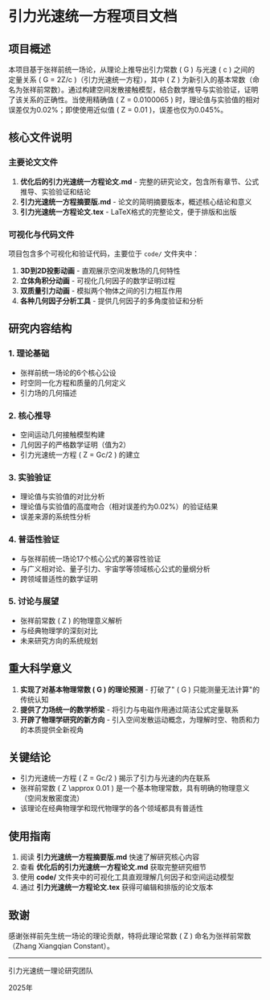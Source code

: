 # 引力光速统一方程项目文档

## 项目概述

本项目基于张祥前统一场论，从理论上推导出引力常数 \( G \) 与光速 \( c \) 之间的定量关系 \( G = 2Z/c \)（引力光速统一方程），其中 \( Z \) 为新引入的基本常数（命名为张祥前常数）。通过构建空间发散接触模型，结合数学推导与实验验证，证明了该关系的正确性。当使用精确值 \( Z = 0.0100065 \) 时，理论值与实验值的相对误差仅为0.02%；即使使用近似值 \( Z = 0.01 \)，误差也仅为0.045%。

## 核心文件说明

### 主要论文文件

1. **优化后的引力光速统一方程论文.md** - 完整的研究论文，包含所有章节、公式推导、实验验证和结论
2. **引力光速统一方程摘要版.md** - 论文的简明摘要版本，概述核心结论和意义
3. **引力光速统一方程论文.tex** - LaTeX格式的完整论文，便于排版和出版

### 可视化与代码文件

项目包含多个可视化和验证代码，主要位于 `code/` 文件夹中：

1. **3D到2D投影动画** - 直观展示空间发散场的几何特性
2. **立体角积分动画** - 可视化几何因子的数学证明过程
3. **双质量引力动画** - 模拟两个物体之间的引力相互作用
4. **各种几何因子分析工具** - 提供几何因子的多角度验证和分析

## 研究内容结构

### 1. 理论基础
- 张祥前统一场论的6个核心公设
- 时空同一化方程和质量的几何定义
- 引力场的几何描述

### 2. 核心推导
- 空间运动几何接触模型构建
- 几何因子的严格数学证明（值为2）
- 引力光速统一方程 \( Z = Gc/2 \) 的建立

### 3. 实验验证
- 理论值与实验值的对比分析
- 理论值与实验值的高度吻合（相对误差约为0.02%）的验证结果
- 误差来源的系统性分析

### 4. 普适性验证
- 与张祥前统一场论17个核心公式的兼容性验证
- 与广义相对论、量子引力、宇宙学等领域核心公式的量纲分析
- 跨领域普适性的数学证明

### 5. 讨论与展望
- 张祥前常数 \( Z \) 的物理意义解析
- 与经典物理学的深刻对比
- 未来研究方向的系统规划

## 重大科学意义

1. **实现了对基本物理常数 \( G \) 的理论预测** - 打破了" \( G \) 只能测量无法计算"的传统认知
2. **提供了力场统一的数学桥梁** - 将引力与电磁作用通过简洁公式定量联系
3. **开辟了物理学研究的新方向** - 引入空间发散运动概念，为理解时空、物质和力的本质提供全新视角

## 关键结论

- 引力光速统一方程 \( Z = Gc/2 \) 揭示了引力与光速的内在联系
- 张祥前常数 \( Z \approx 0.01 \) 是一个基本物理常数，具有明确的物理意义（空间发散密度流）
- 该理论在经典物理学和现代物理学的各个领域都具有普适性

## 使用指南

1. 阅读 **引力光速统一方程摘要版.md** 快速了解研究核心内容
2. 查看 **优化后的引力光速统一方程论文.md** 获取完整研究细节
3. 使用 **code/** 文件夹中的可视化工具直观理解几何因子和空间运动模型
4. 通过 **引力光速统一方程论文.tex** 获得可编辑和排版的论文版本

## 致谢

感谢张祥前先生统一场论的理论贡献，特将此理论常数 \( Z \) 命名为张祥前常数（Zhang Xiangqian Constant）。

---

引力光速统一理论研究团队

2025年